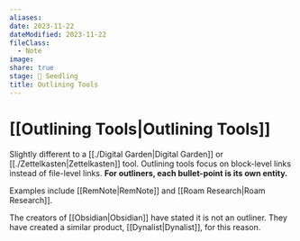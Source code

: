 ```yaml
---
aliases: 
date: 2023-11-22
dateModified: 2023-11-22
fileClass:
  - Note
image: 
share: true
stage: 🌱 Seedling
title: Outlining Tools
---
```


# [[Outlining Tools|Outlining Tools]]

Slightly different to a [[./Digital Garden|Digital Garden]] or [[./Zettelkasten|Zettelkasten]] tool. Outlining tools focus on block-level links instead of file-level links. **For outliners, each bullet-point is its own entity.** 

Examples include [[RemNote|RemNote]] and [[Roam Research|Roam Research]].

The creators of [[Obsidian|Obsidian]] have stated it is not an outliner. They have created a similar product, [[Dynalist|Dynalist]], for this reason. 
